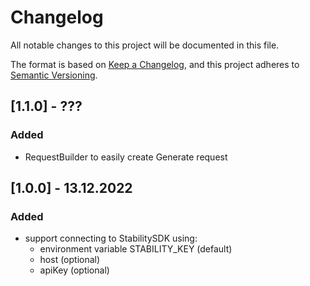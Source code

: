 # Changelog
All notable changes to this project will be documented in this file.

The format is based on [Keep a Changelog](https://keepachangelog.com/en/1.0.0/),
and this project adheres to [Semantic Versioning](https://semver.org/spec/v2.0.0.html).

## [1.1.0] - ???

### Added
- RequestBuilder to easily create Generate request

## [1.0.0] - 13.12.2022

### Added
- support connecting to StabilitySDK using:
  - environment variable STABILITY_KEY (default)
  - host (optional)
  - apiKey (optional)
